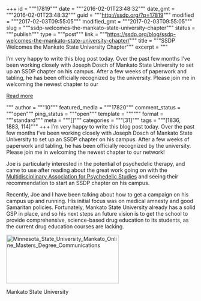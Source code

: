 +++
id = """17819"""
date = """2016-02-01T23:48:32"""
date_gmt = """2016-02-01T23:48:32"""
guid = """http://ssdp.org/?p=17819"""
modified = """2017-02-03T09:55:05"""
modified_gmt = """2017-02-03T09:55:05"""
slug = """ssdp-welcomes-the-mankato-state-university-chapter"""
status = """publish"""
type = """post"""
link = """https://ssdp.org/blog/ssdp-welcomes-the-mankato-state-university-chapter/"""
title = """SSDP Welcomes the Mankato State University Chapter"""
excerpt = """<p>I&#8217;m very happy to write this blog post today. Over the past few months I&#8217;ve been working closely with Joseph Dosch of Mankato State University to set up an SSDP chapter on his campus. After a few weeks of paperwork and tabling, he has been officially recognized by the university. Please join me in welcoming the newest chapter to our</p>
<div class="h10"></div>
<p><a class="more-link2 flat" href="https://ssdp.org/blog/ssdp-welcomes-the-mankato-state-university-chapter/">Read more</a></p>
"""
author = """10"""
featured_media = """17820"""
comment_status = """open"""
ping_status = """open"""
template = """"""
format = """standard"""
meta = """[]"""
categories = """[31]"""
tags = """[1836, 1883, 114]"""
+++
I&#8217;m very happy to write this blog post today. Over the past few months I&#8217;ve been working closely with Joseph Dosch of Mankato State University to set up an SSDP chapter on his campus. After a few weeks of paperwork and tabling, he has been officially recognized by the university. Please join me in welcoming the newest chapter to our network!

Joe is particularly interested in the potential of psychedelic therapy, and came to use after reading about the great work going on with the <a href="http://maps.org" target="_blank">Multidisciplinary Association for Psychedelic Studies</a> and seeing their recommendation to start an SSDP chapter on his campus.

Recently, Joe and I have been talking about how to get a campaign on his campus up and running. His initial focus was on medical amnesty and good Samaritan policies. Fortunately, Mankato State University already has a solid GSP in place, and so his next steps an future vision is to get the school to provide comprehensive, science-based drug education to its students, as the current drug education courses are lacking.

<div id="attachment_17820" style="width: 310px" class="wp-caption alignleft"><a href="http://ssdp.org/assets/Minnesota_State_University_Mankato_Online_Masters_Degree_Communications.jpg" rel="attachment wp-att-17820"><img class="wp-image-17820 size-medium" src="http://ssdp.org/assets/Minnesota_State_University_Mankato_Online_Masters_Degree_Communications-300x129.jpg" alt="Minnesota_State_University_Mankato_Online_Masters_Degree_Communications" width="300" height="129" /></a><p class="wp-caption-text">Mankato State University</p></div>
